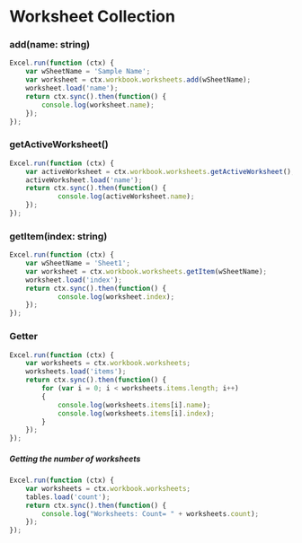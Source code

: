 # Worksheet Collection

### add(name: string)

```js
Excel.run(function (ctx) { 
	var wSheetName = 'Sample Name';
	var worksheet = ctx.workbook.worksheets.add(wSheetName);
	worksheet.load('name');
	return ctx.sync().then(function() {
		console.log(worksheet.name);
	});
});
```

### getActiveWorksheet()

```js
Excel.run(function (ctx) {  
	var activeWorksheet = ctx.workbook.worksheets.getActiveWorksheet();
	activeWorksheet.load('name');
	return ctx.sync().then(function() {
			console.log(activeWorksheet.name);
	});
});

```

### getItem(index: string)

```js
Excel.run(function (ctx) { 
	var wSheetName = 'Sheet1'; 
	var worksheet = ctx.workbook.worksheets.getItem(wSheetName);
	worksheet.load('index');
	return ctx.sync().then(function() {
			console.log(worksheet.index);
	});
});

```

### Getter 


```js
Excel.run(function (ctx) { 
	var worksheets = ctx.workbook.worksheets;
	worksheets.load('items');
	return ctx.sync().then(function() {
		for (var i = 0; i < worksheets.items.length; i++)
		{
			console.log(worksheets.items[i].name);
			console.log(worksheets.items[i].index);
		}
	});
});

```
##### Getting the number of worksheets

```js
Excel.run(function (ctx) { 
	var worksheets = ctx.workbook.worksheets;
	tables.load('count');
	return ctx.sync().then(function() {
		console.log("Worksheets: Count= " + worksheets.count);
	});
});

```